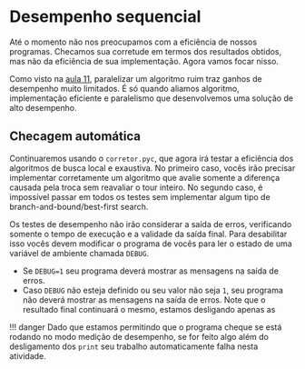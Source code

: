 # Desempenho sequencial

Até o momento não nos preocupamos com a eficiência de nossos programas. Checamos sua corretude em termos dos resultados obtidos, mas não da eficiência de sua implementação. Agora vamos focar nisso.

Como visto na [aula 11](/aulas/11-introducao-paralelismo/), paralelizar um algoritmo ruim traz ganhos de desempenho muito limitados. É só quando aliamos algoritmo, implementação eficiente e paralelismo que desenvolvemos uma solução de alto desempenho. 

## Checagem automática

Continuaremos usando o `corretor.pyc`, que agora irá testar a eficiência dos algoritmos de busca local e exaustiva. No primeiro caso, vocês irão precisar implementar corretamente um algoritmo que avalie somente a diferença causada pela troca sem reavaliar o tour inteiro. No segundo caso, é impossível passar em todos os testes sem implementar algum tipo de branch-and-bound/best-first search.

Os testes de desempenho não irão considerar a saída de erros, verificando somente o tempo de execução e a validade da saída final. Para desabilitar isso vocês devem modificar o programa de vocês para ler o estado de uma variável de ambiente chamada `DEBUG`. 

* Se `DEBUG=1` seu programa deverá mostrar as mensagens na saída de erros. 
* Caso `DEBUG` não esteja definido ou seu valor não seja `1`, seu programa não deverá mostrar as mensagens na saída de erros. Note que o resultado final continuará o mesmo, estamos desligando apenas as 

!!! danger
    Dado que estamos permitindo que o programa cheque se está rodando no modo medição de desempenho, se for feito algo além do desligamento dos `print` seu trabalho automaticamente falha nesta atividade. 